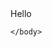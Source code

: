<html>
	<header>	
		<meta name="viewport" content="width=device-width, initial-scale=1, minimum-scale=1">
	</header>
	<body>
		<div class="body1">
			Hello
		</div>
		<style type='text/css'>
	.embeddedServiceHelpButton .helpButton .uiButton {
		background-color: #005290;
		font-family: "Arial", sans-serif;
	}
	.embeddedServiceHelpButton .helpButton .uiButton:focus {
		outline: 1px solid #005290;
	}
</style>

<script type='text/javascript' src='https://service.force.com/embeddedservice/5.0/esw.min.js'></script>
<script type='text/javascript'>
	var initESW = function(gslbBaseURL) {
		embedded_svc.settings.displayHelpButton = true; //Or false
		embedded_svc.settings.language = ''; //For example, enter 'en' or 'en-US'

		//embedded_svc.settings.defaultMinimizedText = '...'; //(Defaults to Chat with an Expert)
		//embedded_svc.settings.disabledMinimizedText = '...'; //(Defaults to Agent Offline)

		//embedded_svc.settings.loadingText = ''; //(Defaults to Loading)
		//embedded_svc.settings.storageDomain = 'yourdomain.com'; //(Sets the domain for your deployment so that visitors can navigate subdomains during a chat session)

		// Settings for Chat
		//embedded_svc.settings.directToButtonRouting = function(prechatFormData) {
			// Dynamically changes the button ID based on what the visitor enters in the pre-chat form.
			// Returns a valid button ID.
		//};
		//embedded_svc.settings.prepopulatedPrechatFields = {}; //Sets the auto-population of pre-chat form fields
		//embedded_svc.settings.fallbackRouting = []; //An array of button IDs, user IDs, or userId_buttonId
		//embedded_svc.settings.offlineSupportMinimizedText = '...'; //(Defaults to Contact Us)

		embedded_svc.settings.enabledFeatures = ['LiveAgent'];
		embedded_svc.settings.entryFeature = 'LiveAgent';

		embedded_svc.init(
			'https://cunning-bear-snzeo3-dev-ed.my.salesforce.com',
			'https://cunning-bear-snzeo3-dev-ed.my.site.com/testhelpcenter',
			gslbBaseURL,
			'00D5i00000AeOsE',
			'Chat_Team_2',
			{
				baseLiveAgentContentURL: 'https://c.la2-c2-hnd.salesforceliveagent.com/content',
				deploymentId: '5725i000000p5gj',
				buttonId: '5735i000000YKH6',
				baseLiveAgentURL: 'https://d.la2-c2-hnd.salesforceliveagent.com/chat',
				eswLiveAgentDevName: 'Chat_Team_2',
				isOfflineSupportEnabled: true
			}
		);
	};

	if (!window.embedded_svc) {
		var s = document.createElement('script');
		s.setAttribute('src', 'https://cunning-bear-snzeo3-dev-ed.my.salesforce.com/embeddedservice/5.0/esw.min.js');
		s.onload = function() {
			initESW(null);
		};
		document.body.appendChild(s);
	} else {
		initESW('https://service.force.com');
	}
</script>
	</body>
</html>

